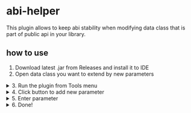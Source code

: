 # abi-helper
This plugin allows to keep abi stability when modifying data class that is part of public api in your library.

## how to use
1. Download latest .jar from Releases and install it to IDE
2. Open data class you want to extend by new parameters
<details>
  <summary>3. Run the plugin from Tools menu</summary>
  <img src="https://github.com/raininforest/abi-helper/raw/main/screenshots/01.png" alt="drawing">
</details>

<details>
  <summary>4. Click button to add new parameter</summary>
  <img src="https://github.com/raininforest/abi-helper/raw/main/screenshots/02.png" alt="drawing">
</details>

<details>
  <summary>5. Enter parameter</summary>
  <img src="https://github.com/raininforest/abi-helper/raw/main/screenshots/03.png" alt="drawing">
  <img src="https://github.com/raininforest/abi-helper/raw/main/screenshots/04.png" alt="" width="520" height="600">
</details>

<details>
  <summary>6. Done!</summary>
  <img src="https://github.com/raininforest/abi-helper/raw/main/screenshots/05.png" alt="drawing">
</details>
